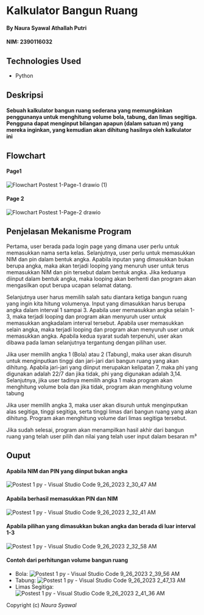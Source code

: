 # Kalkulator Bangun Ruang
#### By Naura Syawal Athallah Putri 
#### NIM: 2390116032

## Technologies Used
* Python

## Deskripsi
#### Sebuah kalkulator bangun ruang sederana yang memungkinkan penggunanya untuk menghitung volume bola, tabung, dan limas segitiga. Pengguna dapat menginput bilangan apapun (dalam satuan m) yang mereka inginkan, yang kemudian akan dihitung hasilnya oleh kalkulator ini

## Flowchart 
#### Page1
![Flowchart Postest 1-Page-1 drawio (1)](https://github.com/NauraSyawaAthallahPutri/praktikum/assets/144810430/6239a297-7f21-4b95-b794-49573e628314)
#### Page 2
![Flowchart Postest 1-Page-2 drawio](https://github.com/NauraSyawaAthallahPutri/praktikum/assets/144810430/f068c393-e88a-40dd-973f-b5314d747dff)

## Penjelasan Mekanisme Program
Pertama, user berada pada login page yang dimana user perlu untuk memasukkan nama serta kelas. Selanjutnya, user perlu untuk memasukkan NIM dan pin dalam bentuk angka. Apabila inputan yang dimasukkan bukan berupa angka, maka akan terjadi looping yang menuruh user untuk terus memasukkan NIM dan pin tersebut dalam bentuk angka. Jika keduanya diinput dalam bentuk angka, maka looping akan berhenti dan program akan mengasilkan oput berupa ucapan selamat datang.

Selanjutnya user harus memilih salah satu diantara ketiga bangun ruang yang ingin kita hitung volumenya. Input yang dimasukkan harus berupa angka dalam interval 1 sampai 3. Apabila user memasukkan angka selain 1-3, maka terjadi looping dan program akan menyuruh user untuk memasukkan angkadalam interval tersebut. Apabila user memasukkan selain angka, maka terjadi looping dan program akan menyuruh user untuk memasukkan angka. Apabila kedua syarat sudah terpenuhi, user akan dibawa pada laman selanjutnya tergantung dengan pilihan user.

Jika user memilih angka 1 (Bola) atau 2 (Tabung), maka user akan disuruh untuk menginputkan tinggi dan jari-jari dari bangun ruang yang akan dihitung. Apabila jari-jari yang diinput merupakan kelipatan 7, maka phi yang digunakan adalah 22/7 dan jika tidak, phi yang digunakan  adalah 3,14. Selanjutnya, jika user tadinya memilih angka 1 maka program akan menghitung volume bola dan jika tidak, program akan menghitung volume tabung

Jika user memilih angka 3, maka user akan disuruh untuk menginputkan alas segitiga, tinggi segitiga, serta tinggi limas dari bangun ruang yang akan dihitung. Program akan menghitung volume dari limas segitiga tersebut.

Jika sudah selesai, program akan menampilkan hasil akhir dari bangun ruang yang telah user pilih dan nilai yang telah user input dalam besaran m³

## Ouput  
#### Apabila NIM dan PIN yang diinput bukan angka
![Postest 1 py - Visual Studio Code 9_26_2023 2_30_47 AM](https://github.com/NauraSyawaAthallahPutri/praktikum/assets/144810430/b2e420b4-2b6b-4e15-ae05-791f671eed63)
#### Apabila berhasil memasukkan PIN dan NIM
![Postest 1 py - Visual Studio Code 9_26_2023 2_32_41 AM](https://github.com/NauraSyawaAthallahPutri/praktikum/assets/144810430/e3c5a7d7-8736-4ee6-b7e3-d111ff756392)
#### Apabila pilihan yang dimasukkan bukan angka dan berada di luar interval 1-3
![Postest 1 py - Visual Studio Code 9_26_2023 2_32_58 AM](https://github.com/NauraSyawaAthallahPutri/praktikum/assets/144810430/3c5de24f-ff3f-4ab1-8642-9df923d45b49)
#### Contoh dari perhitungan volume bangun ruang
* Bola:
![Postest 1 py - Visual Studio Code 9_26_2023 2_39_56 AM](https://github.com/NauraSyawaAthallahPutri/praktikum/assets/144810430/9b7ad6f1-8a19-4be0-81fa-955ef9138c41)
* Tabung:
![Postest 1 py - Visual Studio Code 9_26_2023 2_47_13 AM](https://github.com/NauraSyawaAthallahPutri/praktikum/assets/144810430/02c472e4-530a-436a-ab6f-61b6cb983a8c)
* Limas Segitiga:
![Postest 1 py - Visual Studio Code 9_26_2023 2_41_36 AM](https://github.com/NauraSyawaAthallahPutri/praktikum/assets/144810430/c3344d4a-4d78-4dfa-8b91-10cd44b15045)



Copyright (c) _Naura Syawal_
